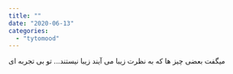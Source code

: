 ```yaml
---
title: ""
date: "2020-06-13"
categories: 
  - "tytomood"
---
```


میگفت بعضی چیز ها که به نظرت زیبا می آیند زیبا نیستند... تو بی تجربه ای
